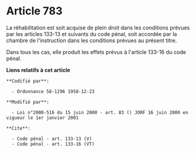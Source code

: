 # Article 783

La réhabilitation est soit acquise de plein droit dans les conditions prévues par les articles 133-13 et suivants du code
pénal, soit accordée par la chambre de l'instruction dans les conditions prévues au présent titre. 

Dans tous les cas, elle produit les effets prévus à l'article 133-16 du code pénal.

**Liens relatifs à cet article**

	**Codifié par**:

	  - Ordonnance 58-1296 1958-12-23

	**Modifié par**:

	  - Loi n°2000-516 du 15 juin 2000 - art. 83 () JORF 16 juin 2000 en vigueur le 1er janvier 2001

	**Cite**:

	  - Code pénal - art. 133-13 (V)
	  - Code pénal - art. 133-16 (VT)
